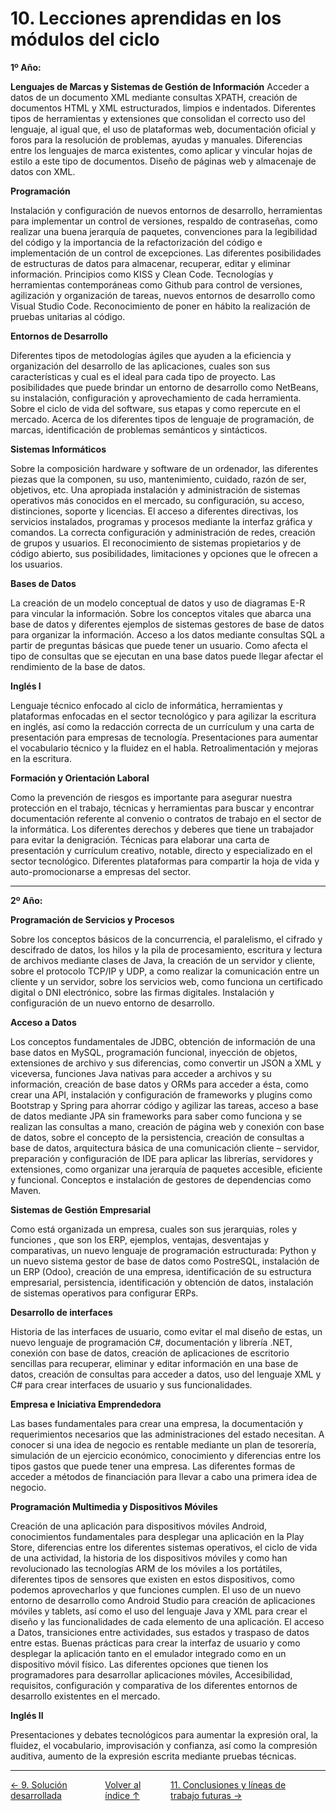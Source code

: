 # 10. Lecciones aprendidas en los módulos del ciclo

**1º Año:**

**Lenguajes de Marcas y Sistemas de Gestión de Información**
Acceder a datos de un documento XML mediante consultas XPATH, creación de documentos HTML y XML estructurados, limpios e indentados. Diferentes tipos de herramientas y extensiones que consolidan el correcto uso del lenguaje, al igual que, el uso de plataformas web, documentación oficial y foros para la resolución de problemas, ayudas y manuales. Diferencias entre los lenguajes de marca existentes, como aplicar y vincular hojas de estilo a este tipo de documentos. Diseño de páginas web y almacenaje de datos con XML.

**Programación**

Instalación y configuración de nuevos entornos de desarrollo, herramientas para implementar un control de versiones, respaldo de contraseñas, como realizar una buena jerarquía de paquetes, convenciones para la legibilidad del código y la importancia de la refactorización del código e implementación de un control de excepciones. Las diferentes posibilidades de estructuras de datos para almacenar, recuperar, editar y eliminar información. Principios como KISS y Clean Code. Tecnologías y herramientas contemporáneas como Github para control de versiones, agilización y organización de tareas, nuevos entornos de desarrollo como Visual Studio Code. Reconocimiento de poner en hábito la realización de pruebas unitarias al código. 

**Entornos de Desarrollo**

Diferentes tipos de metodologías ágiles que ayuden a la eficiencia y organización del desarrollo de las aplicaciones, cuales son sus características y cual es el ideal para cada tipo de proyecto. Las posibilidades que puede brindar un entorno de desarrollo como NetBeans, su instalación, configuración y aprovechamiento de cada herramienta. Sobre el ciclo de vida del software, sus etapas y como repercute en el mercado. Acerca de los diferentes tipos de lenguaje de programación, de marcas, identificación de problemas semánticos y sintácticos.

**Sistemas Informáticos**

Sobre la composición hardware y software de un ordenador, las diferentes piezas que la componen, su uso, mantenimiento, cuidado, razón de ser, objetivos, etc. Una apropiada instalación y administración de sistemas operativos más conocidos en el mercado, su configuración, su acceso, distinciones, soporte y licencias. El acceso a diferentes directivas, los servicios instalados, programas y procesos mediante la interfaz gráfica y comandos. La correcta configuración y administración de redes, creación de grupos y usuarios. El reconocimiento de sistemas propietarios y de código abierto, sus posibilidades, limitaciones y opciones que le ofrecen a los usuarios.

**Bases de Datos**

La creación de un modelo conceptual de datos y uso de diagramas E-R para vincular la información. Sobre los conceptos vitales que abarca una base de datos y diferentes ejemplos de sistemas gestores de base de datos para organizar la información. Acceso a los datos mediante consultas SQL a partir de preguntas básicas que puede tener un usuario. Como afecta el tipo de consultas que se ejecutan en una base datos puede llegar afectar el rendimiento de la base de datos. 

**Inglés I**

Lenguaje técnico enfocado al ciclo de informática, herramientas y plataformas enfocadas en el sector tecnológico y para agilizar la escritura en inglés, así como la redacción correcta de un currículum y una carta de presentación para empresas de tecnología. Presentaciones para aumentar el vocabulario técnico y la fluidez en el habla. Retroalimentación y mejoras en la escritura. 

**Formación y Orientación Laboral**

Como la prevención de riesgos es importante para asegurar nuestra protección en el trabajo, técnicas y herramientas para buscar y encontrar documentación referente al convenio o contratos de trabajo en el sector de la informática. Los diferentes derechos y deberes que tiene un trabajador para evitar la denigración. Técnicas para elaborar una carta de presentación y currículum creativo, notable, directo y especializado en el sector tecnológico. Diferentes plataformas para compartir la hoja de vida y auto-promocionarse a empresas del sector.

---

**2º Año:**

**Programación de Servicios y Procesos**

Sobre los conceptos básicos de la concurrencia, el paralelismo, el cifrado y descifrado de datos, los hilos y la pila de procesamiento, escritura y lectura de archivos mediante clases de Java, la creación de un servidor y cliente, sobre el protocolo TCP/IP y UDP, a como realizar la comunicación entre un cliente y un servidor, sobre los servicios web, como funciona un certificado digital o DNI electrónico, sobre las firmas digitales. Instalación y configuración de un nuevo entorno de desarrollo.

**Acceso a Datos**

Los conceptos fundamentales de JDBC, obtención de información de una base datos en MySQL, programación funcional, inyección de objetos, extensiones de archivo y sus diferencias, como convertir un JSON a XML y viceversa, funciones Java nativas para acceder a archivos y su información, creación de base datos y ORMs para acceder a ésta, como crear una API, instalación y configuración de frameworks y plugins como Bootstrap y Spring para ahorrar código y agilizar las tareas, acceso a base de datos mediante JPA sin frameworks para saber como funciona y se realizan las consultas a mano, creación de página web y conexión con base de datos, sobre el concepto de la persistencia, creación de consultas a base de datos, arquitectura básica de una comunicación cliente – servidor, preparación y configuración de IDE para aplicar las librerías, servidores y extensiones, como organizar una jerarquía de paquetes accesible, eficiente y funcional. Conceptos e instalación de  gestores de dependencias como Maven. 

**Sistemas de Gestión Empresarial**

Como está organizada un empresa, cuales son sus jerarquias, roles y funciones , que son los ERP, ejemplos, ventajas, desventajas y comparativas, un nuevo lenguaje de programación estructurada: Python y un nuevo sistema gestor de base de datos como PostreSQL, instalación de un ERP (Odoo), creación de una empresa, identificación de su estructura empresarial, persistencia, identificación y obtención de datos, instalación de sistemas operativos para configurar ERPs.

**Desarrollo de interfaces**

Historia de las interfaces de usuario, como evitar el mal diseño de estas, un nuevo lenguaje de programación C#, documentación y librería .NET, conexión con base de datos, creación de aplicaciones de escritorio sencillas para recuperar, eliminar y editar información en una base de datos, creación de consultas para acceder a datos, uso del lenguaje XML y C# para crear interfaces de usuario y sus funcionalidades. 

**Empresa e Iniciativa Emprendedora**

Las bases fundamentales para crear una empresa, la documentación y requerimientos necesarios que las administraciones del estado necesitan. A conocer si una idea de negocio es rentable mediante un plan de tesorería, simulación de un ejercicio económico, conocimiento y diferencias entre los tipos gastos que puede tener una empresa. Las diferentes formas de acceder a métodos de financiación para llevar a cabo una primera idea de negocio. 

**Programación Multimedia y Dispositivos Móviles**

Creación de una aplicación para dispositivos móviles Android, conocimientos fundamentales para desplegar una aplicación en la Play Store, diferencias entre los diferentes sistemas operativos, el ciclo de vida de una actividad, la historia de los dispositivos móviles y como han revolucionado las tecnologías ARM de los móviles a los portátiles, diferentes tipos de sensores que existen en estos dispositivos, como podemos aprovecharlos y que funciones cumplen. El uso de un nuevo entorno de desarrollo como Android Studio para creación de aplicaciones móviles y tablets, así como el uso del lenguaje Java y XML para crear el diseño y las funcionalidades de cada elemento de una aplicación. El acceso a Datos, transiciones entre actividades, sus estados y traspaso de datos entre estas. Buenas prácticas para crear la interfaz de usuario y como desplegar la aplicación tanto en el emulador integrado como en un dispositivo móvil físico. Las diferentes opciones que tienen los programadores para desarrollar aplicaciones móviles, Accesibilidad, requisitos, configuración y comparativa de los diferentes entornos de desarrollo existentes en el mercado.

**Inglés II**

Presentaciones y debates tecnológicos para aumentar la expresión oral, la fluidez, el vocabulario, improvisación y confianza, así como la compresión auditiva, aumento de la expresión escrita mediante pruebas técnicas. 

---
<div style="display:flex; justify-content: space-between; align-items: center;">
    <a href="9.solucion.md">← 9. Solución desarrollada</a> &nbsp; &nbsp; &nbsp;
    <a href="indice.md">Volver al índice ↑</a> &nbsp; &nbsp; &nbsp;
    <a href="11.conclusiones.md">11. Conclusiones y líneas de trabajo futuras →</a> &nbsp; &nbsp; &nbsp;
</div>
